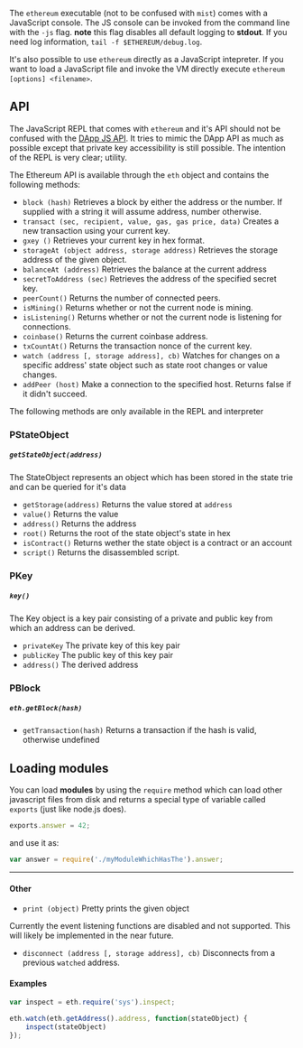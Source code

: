 The `ethereum` executable (not to be confused with `mist`) comes with a JavaScript console. The JS console can be invoked from the command line with the `-js` flag. **note** this flag disables all default logging to **stdout**. If you need log information, `tail -f $ETHEREUM/debug.log`.

It's also possible to use `ethereum` directly as a JavaScript intepreter. If you want to load a JavaScript file and invoke the VM directly execute `ethereum [options] <filename>`. 

## API

The JavaScript REPL that comes with `ethereum` and it's API should not be confused with the [DApp JS API](https://github.com/ethereum/wiki/wiki/JavaScript-API). It tries to mimic the DApp API as much as possible except that private key accessibility is still possible. The intention of the REPL is very clear; utility. 

The Ethereum API is available through the `eth` object and contains the following methods:

* `block (hash)`
    Retrieves a block by either the address or the number. If supplied with a string it will assume address, number otherwise.
* `transact (sec, recipient, value, gas, gas price, data)`
    Creates a new transaction using your current key.
* `gxey ()`
    Retrieves your current key in hex format.
* `storageAt (object address, storage address)`
    Retrieves the storage address of the given object.
* `balanceAt (address)`
    Retrieves the balance at the current address
* `secretToAddress (sec)`
    Retrieves the address of the specified secret key.
* `peerCount()` 
    Returns the number of connected peers.
* `isMining()` 
    Returns whether or not the current node is mining.
* `isListening()` 
    Returns whether or not the current node is listening for connections.
* `coinbase()` 
    Returns the current coinbase address.
* `txCountAt()` 
    Returns the transaction nonce of the current key.
* `watch (address [, storage address], cb)`
    Watches for changes on a specific address' state object such as state root changes or value changes.
* `addPeer (host)`
    Make a connection to the specified host. Returns false if it didn't succeed.

The following methods are only available in the REPL and interpreter

### PStateObject

##### `getStateObject(address)`

The StateObject represents an object which has been stored in the state trie and can be queried for it's data

* `getStorage(address)`
    Returns the value stored at `address`
* `value()`
    Returns the value
* `address()`
    Returns the address
* `root()`
    Returns the root of the state object's state in hex
* `isContract()`
    Returns wether the state object is a contract or an account
* `script()`
    Returns the disassembled script.

### PKey

##### `key()`

The Key object is a key pair consisting of a private and public key from which an address can be derived.

* `privateKey`
   The private key of this key pair
* `publicKey`
   The public key of this key pair
* `address()`
   The derived address

### PBlock

##### `eth.getBlock(hash)`

* `getTransaction(hash)`
   Returns a transaction if the hash is valid, otherwise undefined

## Loading modules

You can load **modules** by using the `require` method which can load other javascript files from disk and returns a special type of variable called `exports` (just like node.js does).

```javascript
exports.answer = 42;
```

and use it as:

```javascript
var answer = require('./myModuleWhichHasThe').answer;
```

***

#### Other

* `print (object)`
    Pretty prints the given object

Currently the event listening functions are disabled and not supported. This will likely be implemented in the near future.

* `disconnect (address [, storage address], cb)`
    Disconnects from a previous `watched` address.


#### Examples

```javascript
var inspect = eth.require('sys').inspect;

eth.watch(eth.getAddress().address, function(stateObject) {
    inspect(stateObject)
});
```